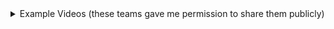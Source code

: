 <details markdown="1">
<summary markdown="1">
Example Videos (these teams gave me permission to share them publicly)
</summary>

Note that Spring 2025 is the first quarter for Frontiers, so no example videos for frontiers are available.

## Fall 2024

* [f24-01 courses](https://drive.google.com/file/d/1m7fA6VtykPx_PJenfXFnLNtgomCoOoBl/view)
* [f24-03 courses](https://youtu.be/kbUWq5iFZkc)
* [f24-05 rec](https://youtu.be/0gyFcaJB9zw)
* [f24-06 rec](https://drive.google.com/file/d/10Hnzo2Txt8oAydJmbRw0HdtG3jtlSjry/view)
* [f24-07 rec](https://youtu.be/LHYHfuDuEQE)
* [f24-08 rec](https://drive.google.com/file/d/1uUOqrU3bZT_FNQU7qe2_-YvyiJEVIpPM/view?usp=sharing)
* [f24-09 happycows](https://www.youtube.com/watch?v=DNQVILjI88M)
* [f24-10 happycows](https://www.youtube.com/watch?v=CNaUs23Z8F4)
* [f24-11 happycows](https://drive.google.com/file/d/1pTZil7qeW4vzizZ8bhg3FQwaWrdM9WFI/view?usp=sharing)
* [f24-12 happycows](https://youtu.be/GwSM3TuXnWk)
* [f24-14 dining](https://drive.google.com/file/d/1HcfAYPKMURIfRr059JEGOCMbtXF35L6d/view?usp=drivesdk)
* [f24-15 dining](https://drive.google.com/file/d/18113MgPyllMAW12oLrz9n2iDGlU98boV/view?usp=sharing)
* [f24-16 dining](https://drive.google.com/file/d/1mH5sX4SMOXqmR3Jn6FqCs6HxRMMzEXwa/view?usp=sharing)

# Spring 2024

* [s24-4pm-2 courses](https://www.youtube.com/watch?v=FeAvVxEMM5Y)
* [s24-4pm-3 courses](https://drive.google.com/file/d/1vpGGv9HXbRSvxbg7YnLAbkNZt7zzOk9B/view?usp=drive_link)
* [s24-4pm-4 courses](https://youtu.be/OK22L0Xz5RI)
* [s24-4pm-6 happycows](https://drive.google.com/file/d/1hemJSd1tYCmDkU7e4dEJn6LkXIBkQhoN/view?usp=sharing)
* [s24-4pm-8 happycows](https://drive.google.com/file/d/1LGBrgQzJTLCP0aTX-V36hOpClUHl4j8z/view?usp=sharing)
* [s24-5pm-1 organic](https://drive.google.com/file/d/1k5v7QKhvlPWeeghG2b2D6AY976dGldcg/view?usp=sharing)
* [s24-5pm-7 gauchoride](https://drive.google.com/file/d/1mcXL9cEqemz6hn6t_OEsPpp_E_bSUcCZ/view?ts=6662931e)

# Fall 2023

* [f23-5pm-2 happycows](https://drive.google.com/file/d/1zyf0mijriHDQXUPf9r99IRzmVpFMaRHX/view?usp=drive_link)
* [f23-5pm-3 happycows](https://youtu.be/KH8JnwjJ67c)
* [f23-5pm-4 happycows](https://drive.google.com/file/d/1UvlfS_ZLYFkB2d0RXMujMcaR8xl3uOkC/view?usp=sharing)
* [f23-6pm-1 organic](https://youtu.be/vPEd5tSiCiA)
* [f23-6pm-4 organic](https://drive.google.com/file/d/1ocQBv1yinjMhVogoY4P1N9Z4QqKZ08_A/view?usp=sharing)
* [f23-7pm-3 courses](https://drive.google.com/file/d/1SoZQzYliZszVoW0q6rPM9LcRfD8XxoR3/view?usp=drive_link)

# Summer 2023

* [m23-10am-2-happycows](https://drive.google.com/file/d/1gSt0yLrAp8OWJ8g52vM8EDlN65VfojjE/view?usp=sharing)
* [m23-10am-4-happycows](https://www.youtube.com/watch?v=LFC8m_KjoD0)


# Fall 2022

* [f22-5pm-1 courses](https://www.youtube.com/watch?v=qVludXu1n9c)
* [f22-5pm-2 courses](https://www.youtube.com/watch?v=TJCToeTyasw)
* [f22-5pm-3 happycows](https://drive.google.com/file/d/1lNaRYu-LNSv03MrwPxWYezMXH9pkaeBY/view?usp=sharing)
* [f22-6pm-4 happycows](https://drive.google.com/file/d/1l5L88UaTG4B_-8ZKiYx-PXu62cZgSjP9/view?usp=sharing)
* [f22-7pm-3 happycows](https://drive.google.com/file/d/1H3RapJJbsP0pAV6YcvRMLeTIG77nBl-J/view?usp=sharing)
* [f22-7pm-4 happycows](https://drive.google.com/file/d/1yzT9WInuLZQyvenYqBLh_fEgNSvlkulp/view?usp=sharing)

# Spring 2022

* [s22-4pm-1 courses](https://www.youtube.com/watch?v=aRSIdiHSZOI)
* [s22-4pm-2 courses](https://drive.google.com/file/d/1TtjZmlN3W9fAiQS0brLsyMw5KE_ix0Oi/view)
* [s22-4pm-3 happycows](https://www.youtube.com/watch?v=U5l8mp6F3OU)
* [s22-4pm-4 happycows](https://www.youtube.com/watch?v=CTqyYt5ob4c)
* [s22-5pm-2 courses](https://drive.google.com/file/d/17KYDvB2EDmShv2Gr1Ux-rf1917Lw6AHJ/view)
* [s22-5pm-3 happycows](https://drive.google.com/file/d/1WHxpYGr9UQYEQFUomv9NpUXZ5MkwvHXL/view)
* [s22-6pm-1 courses](https://www.youtube.com/watch?v=v3rP1a6yf9A)

# Winter 2022

* [w22-7pm-1 courses](https://drive.google.com/file/d/1i_lIyzWLFyUkyDSHmsumgim1HsPp35u9/view?usp=sharing)
* [w22-6pm-2 courses](https://youtu.be/g3xrcSSBOGs)
* [w22-5pm-2 courses](https://www.youtube.com/watch?v=OYj6NVf9-ls)
* [w22-7pm-3 happycows](https://youtu.be/RJ8Tf_xfN9E)

</details>

